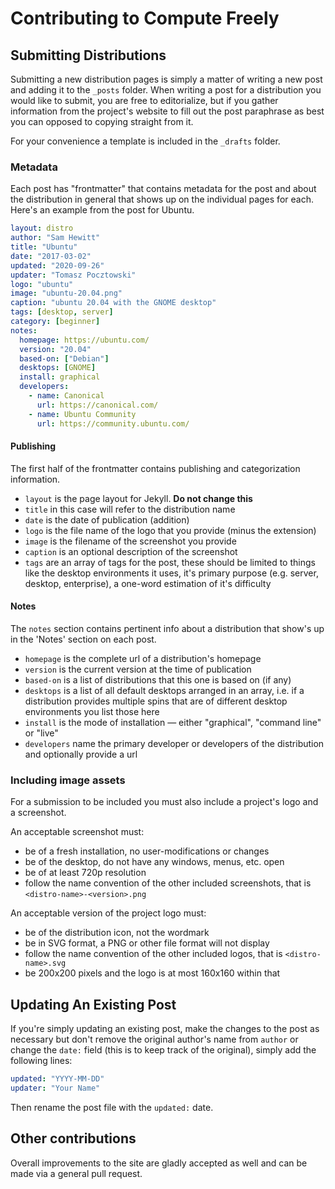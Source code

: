 # Contributing to Compute Freely

## Submitting Distributions

Submitting a new distribution pages is simply a matter of writing a new post and adding it to the `_posts` folder. When writing a post for a distribution you would like to submit, you are free to editorialize, but if you gather information from the project's website to fill out the post paraphrase as best you can opposed to copying straight from it.

For your convenience a template is included in the `_drafts` folder.

### Metadata

Each post has "frontmatter" that contains metadata for the post and about the distribution in general that shows up on the individual pages for each. Here's an example from the post for Ubuntu.

```yaml
layout: distro
author: "Sam Hewitt"
title: "Ubuntu"
date: "2017-03-02"
updated: "2020-09-26"
updater: "Tomasz Pocztowski"
logo: "ubuntu"
image: "ubuntu-20.04.png"
caption: "ubuntu 20.04 with the GNOME desktop"
tags: [desktop, server]
category: [beginner]
notes:
  homepage: https://ubuntu.com/
  version: "20.04"
  based-on: ["Debian"]
  desktops: [GNOME]
  install: graphical
  developers:
    - name: Canonical
      url: https://canonical.com/
    - name: Ubuntu Community
      url: https://community.ubuntu.com/
```

#### Publishing

The first half of the frontmatter contains publishing and categorization information.

- `layout` is the page layout for Jekyll. **Do not change this**
- `title` in this case will refer to the distribution name
- `date` is the date of publication (addition)
- `logo` is the file name of the logo that you provide (minus the extension)
- `image` is the filename of the screenshot you provide
- `caption` is an optional description of the screenshot
- `tags` are an array of tags for the post, these should be limited to things like the desktop environments it uses, it's primary purpose (e.g. server, desktop, enterprise), a one-word estimation of it's difficulty

#### Notes

The `notes` section contains pertinent info about a distribution that show's up in the 'Notes' section on each post.

- `homepage` is the complete url of a distribution's homepage
- `version` is the current version at the time of publication
- `based-on` is a list of distributions that this one is based on (if any)
- `desktops` is a list of all default desktops arranged in an array, i.e. if a distribution provides multiple spins that are of different desktop environments you list those here
- `install` is the mode of installation — either "graphical", "command line" or "live"
- `developers` name the primary developer or developers of the distribution and optionally provide a url

### Including image assets

For a submission to be included you must also include a project's logo and a screenshot.

An acceptable screenshot must:

- be of a fresh installation, no user-modifications or changes
- be of the desktop, do not have any windows, menus, etc. open
- be of at least 720p resolution
- follow the name convention of the other included screenshots, that is `<distro-name>-<version>.png`

An acceptable version of the project logo must:

- be of the distribution icon, not the wordmark
- be in SVG format, a PNG or other file format will not display
- follow the name convention of the other included logos, that is `<distro-name>.svg`
- be 200x200 pixels and the logo is at most 160x160 within that

## Updating An Existing Post

If you're simply updating an existing post, make the changes to the post as necessary but don't remove the original author's name from `author` or change the `date:` field (this is to keep track of the original), simply add the following lines:

```yaml
updated: "YYYY-MM-DD"
updater: "Your Name"
```

Then rename the post file with the `updated:` date.

## Other contributions

Overall improvements to the site are gladly accepted as well and can be made via a general pull request.
